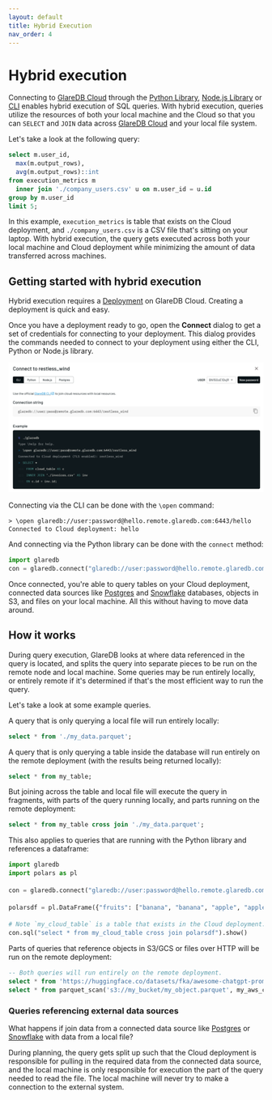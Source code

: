 ```yaml
---
layout: default
title: Hybrid Execution
nav_order: 4
---
```


# Hybrid execution

Connecting to [GlareDB Cloud] through the [Python Library], [Node.js Library]
or [CLI] enables hybrid execution of SQL queries. With hybrid execution, queries
utilize the resources of both your local machine and the Cloud so that you can
`SELECT` and `JOIN` data across [GlareDB Cloud] and your local file system.

Let's take a look at the following query:

```sql
select m.user_id,
  max(m.output_rows),
  avg(m.output_rows)::int
from execution_metrics m
  inner join './company_users.csv' u on m.user_id = u.id
group by m.user_id
limit 5;
```

In this example, `execution_metrics` is table that exists on the Cloud
deployment, and `./company_users.csv` is a CSV file that's sitting on your
laptop. With hybrid execution, the query gets executed across both your local
machine and Cloud deployment while minimizing the amount of data transferred
across machines.

## Getting started with hybrid execution

Hybrid execution requires a [Deployment] on GlareDB Cloud. Creating a deployment
is quick and easy.

Once you have a deployment ready to go, open the **Connect** dialog to get a set
of credentials for connecting to your deployment. This dialog provides the
commands needed to connect to your deployment using either the CLI, Python or
Node.js library.

![Connect dialog]

Connecting via the CLI can be done with the `\open` command:

```text
> \open glaredb://user:password@hello.remote.glaredb.com:6443/hello
Connected to Cloud deployment: hello
```

And connecting via the Python library can be done with the `connect` method:

```python
import glaredb
con = glaredb.connect("glaredb://user:password@hello.remote.glaredb.com:6443/hello")
```

Once connected, you're able to query tables on your Cloud deployment, connected
data sources like [Postgres] and [Snowflake] databases, objects in S3, and files
on your local machine. All this without having to move data around.

## How it works

During query execution, GlareDB looks at where data referenced in the query is
located, and splits the query into separate pieces to be run on the remote node
and local machine. Some queries may be run entirely locally, or entirely remote
if it's determined if that's the most efficient way to run the query.

Let's take a look at some example queries.

A query that is only querying a local file will run entirely locally:

```sql
select * from './my_data.parquet';
```

A query that is only querying a table inside the database will run entirely on
the remote deployment (with the results being returned locally):

```sql
select * from my_table;
```

But joining across the table and local file will execute the query in fragments,
with parts of the query running locally, and parts running on the remote
deployment:

```sql
select * from my_table cross join './my_data.parquet';
```

This also applies to queries that are running with the Python library and
references a dataframe:

```python
import glaredb
import polars as pl

con = glaredb.connect("glaredb://user:password@hello.remote.glaredb.com:6443/hello")

polarsdf = pl.DataFrame({"fruits": ["banana", "banana", "apple", "apple", "banana"]})

# Note `my_cloud_table` is a table that exists in the Cloud deployment.
con.sql("select * from my_cloud_table cross join polarsdf").show()
```

Parts of queries that reference objects in S3/GCS or files over HTTP will be run
on the remote deployment:

```sql
-- Both queries will run entirely on the remote deployment.
select * from 'https://huggingface.co/datasets/fka/awesome-chatgpt-prompts/raw/main/prompts.csv';
select * from parquet_scan('s3://my_bucket/my_object.parquet', my_aws_creds);
```

### Queries referencing external data sources

What happens if join data from a connected data source like [Postgres] or
[Snowflake] with data from a local file?

During planning, the query gets split up such that the Cloud deployment is
responsible for pulling in the required data from the connected data source, and
the local machine is only responsible for execution the part of the query needed
to read the file. The local machine will never try to make a connection to the
external system.

[GlareDB Cloud]: https://console.glaredb.com
[Python Library]: /glaredb/python/
[Node.js Library]: /glaredb/node/
[CLI]: /glaredb/local/
[Postgres]: /docs/data-sources/supported/postgres.html
[Snowflake]: /docs/data-sources/supported/snowflake.html
[Deployment]: /cloud/deployments/
[Connect dialog]: /assets/images/glaredb/hybrid-execution/connect_dialog.png
